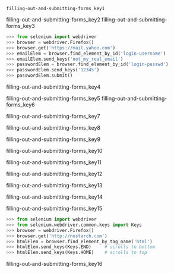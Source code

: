 ```ngMeta
filling-out-and-submitting-forms_key1
```

filling-out-and-submitting-forms_key2
filling-out-and-submitting-forms_key3


```python
>>> from selenium import webdriver
>>> browser = webdriver.Firefox()
>>> browser.get('https://mail.yahoo.com')
>>> emailElem = browser.find_element_by_id('login-username')
>>> emailElem.send_keys('not_my_real_email')
>>> passwordElem = browser.find_element_by_id('login-passwd')
>>> passwordElem.send_keys('12345')
>>> passwordElem.submit()
```
filling-out-and-submitting-forms_key4


filling-out-and-submitting-forms_key5
filling-out-and-submitting-forms_key6


filling-out-and-submitting-forms_key7


filling-out-and-submitting-forms_key8


filling-out-and-submitting-forms_key9


filling-out-and-submitting-forms_key10


filling-out-and-submitting-forms_key11


filling-out-and-submitting-forms_key12


filling-out-and-submitting-forms_key13


filling-out-and-submitting-forms_key14


filling-out-and-submitting-forms_key15


```python
>>> from selenium import webdriver
>>> from selenium.webdriver.common.keys import Keys
>>> browser = webdriver.Firefox()
>>> browser.get('http://nostarch.com')
>>> htmlElem = browser.find_element_by_tag_name('html')
>>> htmlElem.send_keys(Keys.END)     # scrolls to bottom
>>> htmlElem.send_keys(Keys.HOME)    # scrolls to top
```
filling-out-and-submitting-forms_key16
